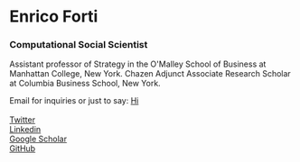 # Enrico Forti
### Computational Social Scientist

Assistant professor of Strategy in the O'Malley School of Business at Manhattan College, New York.
Chazen Adjunct Associate Research Scholar at Columbia Business School, New York.

<div>Email for inquiries or just to say: <a href="mailto:e.forti@manhattan.edu">Hi</a></div>
<div>&nbsp;</div>
  <a href="https://twitter.com/fortienrico" target="_blank">Twitter</a><br/>
  <a href="https://www.linkedin.com/in/enricoforti" target="_blank">Linkedin</a><br/>
  <a href="https://scholar.google.com/citations?hl=en&amp;user=G4jC5vcAAAAJ&amp;view_op=list_works&amp;sortby=pubdate" target="_blank">Google Scholar</a><br/>
  <a href="http://github.com/enricoforti" target="_blank">GitHub</a></div>
